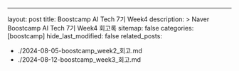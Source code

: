 ---
layout: post
title: Boostcamp AI Tech 7기 Week4
description: >
  Naver Boostcamp AI Tech 7기 Week4 회고록
sitemap: false
categories: [boostcamp]
hide_last_modified: false
related_posts:
  - ./2024-08-05-boostcamp_week2_회고.md
  - ./2024-08-12-boostcamp_week3_회고.md

